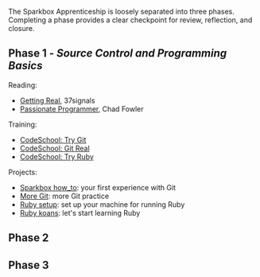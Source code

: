 The Sparkbox Apprenticeship is loosely separated into three phases. Completing a phase provides a clear checkpoint for review, reflection, and closure.

## Phase 1 - *Source Control and Programming Basics*

Reading:

* [Getting Real][], 37signals
* [Passionate Programmer][], Chad Fowler

Training:

* [CodeSchool: Try Git][]
* [CodeSchool: Git Real][]
* [CodeSchool: Try Ruby][]

Projects:

* [Sparkbox how_to][]: your first experience with Git
* [More Git][]: more Git practice
* [Ruby setup][]: set up your machine for running Ruby
* [Ruby koans][]: let's start learning Ruby

## Phase 2
## Phase 3

[Getting Real]: http://gettingreal.37signals.com/
[Passionate Programmer]: http://www.amazon.com/The-Passionate-Programmer-Remarkable-Development/dp/1934356344
[CodeSchool: Try Git]: http://www.codeschool.com/courses/try-git
[CodeSchool: Git Real]: http://www.codeschool.com/courses/git-real
[CodeSchool: Try Ruby]: http://tryruby.org/
[Sparkbox how_to]: phase-1/proj-sb-howto.md
[More Git]: phase-1/proj-more-git.md
[Ruby setup]: phase-1/proj-ruby-setup.md
[Ruby koans]: http://rubykoans.com/windows